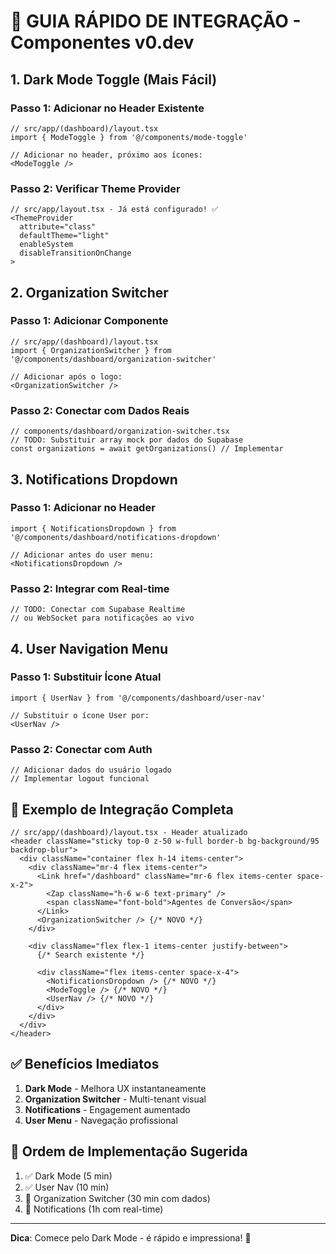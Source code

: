 # 🚀 GUIA RÁPIDO DE INTEGRAÇÃO - Componentes v0.dev

## 1. **Dark Mode Toggle** (Mais Fácil)

### Passo 1: Adicionar no Header Existente
```tsx
// src/app/(dashboard)/layout.tsx
import { ModeToggle } from '@/components/mode-toggle'

// Adicionar no header, próximo aos ícones:
<ModeToggle />
```

### Passo 2: Verificar Theme Provider
```tsx
// src/app/layout.tsx - Já está configurado! ✅
<ThemeProvider
  attribute="class"
  defaultTheme="light"
  enableSystem
  disableTransitionOnChange
>
```

## 2. **Organization Switcher**

### Passo 1: Adicionar Componente
```tsx
// src/app/(dashboard)/layout.tsx
import { OrganizationSwitcher } from '@/components/dashboard/organization-switcher'

// Adicionar após o logo:
<OrganizationSwitcher />
```

### Passo 2: Conectar com Dados Reais
```tsx
// components/dashboard/organization-switcher.tsx
// TODO: Substituir array mock por dados do Supabase
const organizations = await getOrganizations() // Implementar
```

## 3. **Notifications Dropdown**

### Passo 1: Adicionar no Header
```tsx
import { NotificationsDropdown } from '@/components/dashboard/notifications-dropdown'

// Adicionar antes do user menu:
<NotificationsDropdown />
```

### Passo 2: Integrar com Real-time
```tsx
// TODO: Conectar com Supabase Realtime
// ou WebSocket para notificações ao vivo
```

## 4. **User Navigation Menu**

### Passo 1: Substituir Ícone Atual
```tsx
import { UserNav } from '@/components/dashboard/user-nav'

// Substituir o ícone User por:
<UserNav />
```

### Passo 2: Conectar com Auth
```tsx
// Adicionar dados do usuário logado
// Implementar logout funcional
```

## 📝 Exemplo de Integração Completa

```tsx
// src/app/(dashboard)/layout.tsx - Header atualizado
<header className="sticky top-0 z-50 w-full border-b bg-background/95 backdrop-blur">
  <div className="container flex h-14 items-center">
    <div className="mr-4 flex items-center">
      <Link href="/dashboard" className="mr-6 flex items-center space-x-2">
        <Zap className="h-6 w-6 text-primary" />
        <span className="font-bold">Agentes de Conversão</span>
      </Link>
      <OrganizationSwitcher /> {/* NOVO */}
    </div>
    
    <div className="flex flex-1 items-center justify-between">
      {/* Search existente */}
      
      <div className="flex items-center space-x-4">
        <NotificationsDropdown /> {/* NOVO */}
        <ModeToggle /> {/* NOVO */}
        <UserNav /> {/* NOVO */}
      </div>
    </div>
  </div>
</header>
```

## ✅ Benefícios Imediatos

1. **Dark Mode** - Melhora UX instantaneamente
2. **Organization Switcher** - Multi-tenant visual
3. **Notifications** - Engagement aumentado
4. **User Menu** - Navegação profissional

## 🎯 Ordem de Implementação Sugerida

1. ✅ Dark Mode (5 min)
2. ✅ User Nav (10 min)
3. 🔧 Organization Switcher (30 min com dados)
4. 🔧 Notifications (1h com real-time)

---

**Dica**: Comece pelo Dark Mode - é rápido e impressiona! 🌙